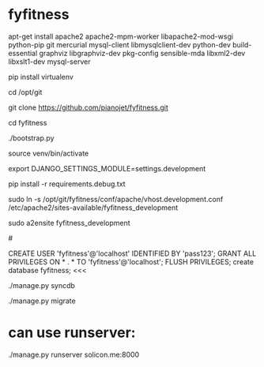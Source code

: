 fyfitness
=========

apt-get install apache2 apache2-mpm-worker libapache2-mod-wsgi python-pip git mercurial mysql-client libmysqlclient-dev python-dev build-essential graphviz libgraphviz-dev pkg-config sensible-mda libxml2-dev libxslt1-dev mysql-server

pip install virtualenv

cd /opt/git

git clone https://github.com/pianojet/fyfitness.git

cd fyfitness

./bootstrap.py

source venv/bin/activate

export DJANGO_SETTINGS_MODULE=settings.development

pip install -r requirements.debug.txt

sudo ln -s /opt/git/fyfitness/conf/apache/vhost.development.conf /etc/apache2/sites-available/fyfitness_development

sudo a2ensite fyfitness_development

#<run mysql client>
>>>
CREATE USER 'fyfitness'@'localhost' IDENTIFIED BY 'pass123';
GRANT ALL PRIVILEGES ON * . * TO 'fyfitness'@'localhost';
FLUSH PRIVILEGES;
create database fyfitness;
<<<

./manage.py syncdb

./manage.py migrate

# can use runserver:
./manage.py runserver solicon.me:8000